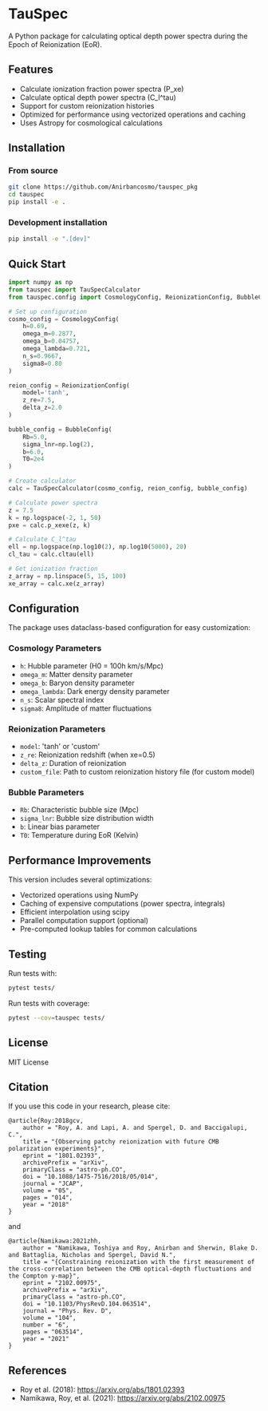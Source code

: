 # TauSpec

A Python package for calculating optical depth power spectra during the Epoch of Reionization (EoR).

## Features

- Calculate ionization fraction power spectra (P_xe)
- Calculate optical depth power spectra (C_l^tau)
- Support for custom reionization histories
- Optimized for performance using vectorized operations and caching
- Uses Astropy for cosmological calculations

## Installation

### From source

```bash
git clone https://github.com/Anirbancosmo/tauspec_pkg
cd tauspec
pip install -e .
```

### Development installation

```bash
pip install -e ".[dev]"
```

## Quick Start

```python
import numpy as np
from tauspec import TauSpecCalculator
from tauspec.config import CosmologyConfig, ReionizationConfig, BubbleConfig

# Set up configuration
cosmo_config = CosmologyConfig(
    h=0.69,
    omega_m=0.2877,
    omega_b=0.04757,
    omega_lambda=0.721,
    n_s=0.9667,
    sigma8=0.80
)

reion_config = ReionizationConfig(
    model='tanh',
    z_re=7.5,
    delta_z=2.0
)

bubble_config = BubbleConfig(
    Rb=5.0,
    sigma_lnr=np.log(2),
    b=6.0,
    T0=2e4
)

# Create calculator
calc = TauSpecCalculator(cosmo_config, reion_config, bubble_config)

# Calculate power spectra
z = 7.5
k = np.logspace(-2, 1, 50)
pxe = calc.p_xexe(z, k)

# Calculate C_l^tau
ell = np.logspace(np.log10(2), np.log10(5000), 20)
cl_tau = calc.cltau(ell)

# Get ionization fraction
z_array = np.linspace(5, 15, 100)
xe_array = calc.xe(z_array)
```

## Configuration

The package uses dataclass-based configuration for easy customization:

### Cosmology Parameters
- `h`: Hubble parameter (H0 = 100h km/s/Mpc)
- `omega_m`: Matter density parameter
- `omega_b`: Baryon density parameter
- `omega_lambda`: Dark energy density parameter
- `n_s`: Scalar spectral index
- `sigma8`: Amplitude of matter fluctuations

### Reionization Parameters
- `model`: 'tanh' or 'custom'
- `z_re`: Reionization redshift (when xe=0.5)
- `delta_z`: Duration of reionization
- `custom_file`: Path to custom reionization history file (for custom model)

### Bubble Parameters
- `Rb`: Characteristic bubble size (Mpc)
- `sigma_lnr`: Bubble size distribution width
- `b`: Linear bias parameter
- `T0`: Temperature during EoR (Kelvin)

## Performance Improvements

This version includes several optimizations:
- Vectorized operations using NumPy
- Caching of expensive computations (power spectra, integrals)
- Efficient interpolation using scipy
- Parallel computation support (optional)
- Pre-computed lookup tables for common calculations

## Testing

Run tests with:

```bash
pytest tests/
```

Run tests with coverage:

```bash
pytest --cov=tauspec tests/
```

## License

MIT License

## Citation

If you use this code in your research, please cite:

```
@article{Roy:2018gcv,
    author = "Roy, A. and Lapi, A. and Spergel, D. and Baccigalupi, C.",
    title = "{Observing patchy reionization with future CMB polarization experiments}",
    eprint = "1801.02393",
    archivePrefix = "arXiv",
    primaryClass = "astro-ph.CO",
    doi = "10.1088/1475-7516/2018/05/014",
    journal = "JCAP",
    volume = "05",
    pages = "014",
    year = "2018"
}
```

and 

```
@article{Namikawa:2021zhh,
    author = "Namikawa, Toshiya and Roy, Anirban and Sherwin, Blake D. and Battaglia, Nicholas and Spergel, David N.",
    title = "{Constraining reionization with the first measurement of the cross-correlation between the CMB optical-depth fluctuations and the Compton y-map}",
    eprint = "2102.00975",
    archivePrefix = "arXiv",
    primaryClass = "astro-ph.CO",
    doi = "10.1103/PhysRevD.104.063514",
    journal = "Phys. Rev. D",
    volume = "104",
    number = "6",
    pages = "063514",
    year = "2021"
}
```




## References

- Roy et al. (2018): https://arxiv.org/abs/1801.02393
- Namikawa, Roy, et al. (2021): https://arxiv.org/abs/2102.00975
